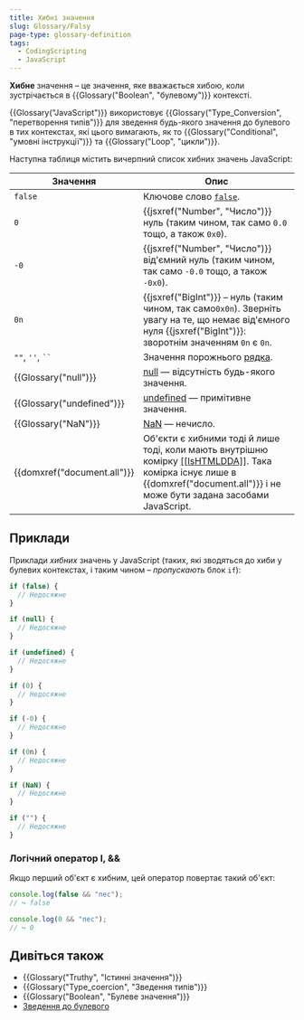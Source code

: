 ```yaml
---
title: Хибні значення
slug: Glossary/Falsy
page-type: glossary-definition
tags:
  - CodingScripting
  - JavaScript
---
```


**Хибне** значення – це значення, яке вважається хибою, коли зустрічається в {{Glossary("Boolean", "булевому")}} контексті.

{{Glossary("JavaScript")}} використовує {{Glossary("Type_Conversion", "перетворення типів")}} для зведення будь-якого значення до булевого в тих контекстах, які цього вимагають, як то {{Glossary("Conditional", "умовні інструкції")}} та {{Glossary("Loop", "цикли")}}.

Наступна таблиця містить вичерпний список хибних значень JavaScript:

| Значення                    | Опис                                                                                                                                                                                                                                         |
| --------------------------- | -------------------------------------------------------------------------------------------------------------------------------------------------------------------------------------------------------------------------------------------- |
| `false`                     | Ключове слово [`false`](/uk/docs/Web/JavaScript/Reference/Lexical_grammar#zarezervovani-slova).                                                                                                                                              |
| `0`                         | {{jsxref("Number", "Число")}} нуль (таким чином, так само `0.0` тощо, а також `0x0`).                                                                                                                                                        |
| `-0`                        | {{jsxref("Number", "Число")}} від'ємний нуль (таким чином, так само `-0.0` тощо, а також `-0x0`).                                                                                                                                            |
| `0n`                        | {{jsxref("BigInt")}} – нуль (таким чином, так само`0x0n`). Зверніть увагу на те, що немає від'ємного нуля {{jsxref("BigInt")}}: зворотнім значенням `0n` є `0n`.                                                                             |
| `""`, `''`, ` `` `          | Значення порожнього [рядка](/uk/docs/Web/JavaScript/Reference/Global_Objects/String).                                                                                                                                                        |
| {{Glossary("null")}}        | [null](/uk/docs/Web/JavaScript/Reference/Operators/null) — відсутність будь-якого значення.                                                                                                                                                  |
| {{Glossary("undefined")}}   | [undefined](/uk/docs/Web/JavaScript/Reference/Global_Objects/undefined) — примітивне значення.                                                                                                                                               |
| {{Glossary("NaN")}}         | [NaN](/uk/docs/Web/JavaScript/Reference/Global_Objects/NaN) — нечисло.                                                                                                                                                                       |
| {{domxref("document.all")}} | Об'єкти є хибними тоді й лише тоді, коли мають внутрішню комірку [\[\[IsHTMLDDA\]\]](https://tc39.es/ecma262/#sec-IsHTMLDDA-internal-slot). Така комірка існує лише в {{domxref("document.all")}} і не може бути задана засобами JavaScript. |

## Приклади

Приклади _хибних_ значень у JavaScript (таких, які зводяться до хиби у булевих контекстах, і таким чином – _пропускають_ блок `if`):

```js
if (false) {
  // Недосяжне
}

if (null) {
  // Недосяжне
}

if (undefined) {
  // Недосяжне
}

if (0) {
  // Недосяжне
}

if (-0) {
  // Недосяжне
}

if (0n) {
  // Недосяжне
}

if (NaN) {
  // Недосяжне
}

if ("") {
  // Недосяжне
}
```

### Логічний оператор І, &&

Якщо перший об'єкт є хибним, цей оператор повертає такий об'єкт:

```js
console.log(false && "пес");
// ↪ false

console.log(0 && "пес");
// ↪ 0
```

## Дивіться також

- {{Glossary("Truthy", "Істинні значення")}}
- {{Glossary("Type_coercion", "Зведення типів")}}
- {{Glossary("Boolean", "Булеве значення")}}
- [Зведення до булевого](/uk/docs/Web/JavaScript/Reference/Global_Objects/Boolean#zvedennia-do-bulevoho)
